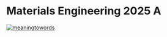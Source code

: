 # Materials Engineering 2025 A 
[![meaningtowords](https://img.shields.io/badge/pytexGUI-streamlit-red)](https://latexcompiler-materialsphysics.streamlit.app/)
